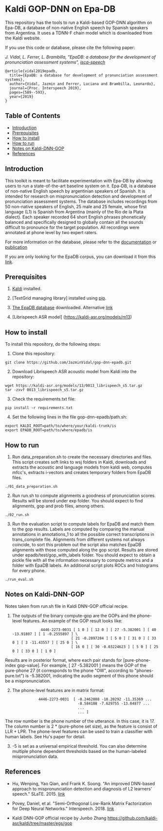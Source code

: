 # Kaldi GOP-DNN on Epa-DB

This repository has the tools to run a Kaldi-based GOP-DNN algorithm on Epa-DB, a database of non-native English speech by Spanish speakers from Argentina. It uses a TDNN-F chain model which is downloaded from the Kaldi website.

If you use this code or database, please cite the following paper:

*J. Vidal, L. Ferrer, L. Brambilla, "EpaDB: a database for the development of pronunciation assessment systems", [isca-speech](https://www.isca-speech.org/archive/Interspeech_2019/abstracts/1839.html)*

```
@article{vidal2019epadb,
  title={EpaDB: a database for development of pronunciation assessment systems},
  author={Vidal, Jazmin and Ferrer, Luciana and Brambilla, Leonardo},
  journal={Proc. Interspeech 2019},
  pages={589--593},
  year={2019}
}
```


## Table of Contents
* [Introduction](#introduction)
* [Prerequisites](#prerequisites)
* [How to install](#how-to-install)
* [How to run](#how-to-run)
* [Notes on Kaldi-DNN-GOP](#Notes-on-Kaldi-DNN-GOP)
* [References](#references)


## Introduction

This toolkit is meant to facilitate experimentation with Epa-DB by allowing users to run a state-of-the-art baseline system on it.
Epa-DB, is a database of non-native English speech by argentinian speakers of Spanish. It is intended for research on mispronunciation detection
and development of pronunciation assessment systems.
The database includes recordings from 50 non-native speakers of English, 25 male and 25 female, whose first language (L1) is Spanish from Argentina (mainly of the Rio de la Plata dialect).
Each speaker recorded 64 short English phrases phonetically balanced and specifically designed to globally contain all the sounds difficult to pronounce for the target population.
All recordings were annotated at phone level by two expert raters.

For more information on the database, please refer to the [documentation](https://drive.google.com/file/d/1lYQwehQ28vvayv1GABASIlMhiSTuHnU9/view?usp=sharing) or [publication](https://www.isca-speech.org/archive/Interspeech_2019/abstracts/1839.html)

If you are only looking for the EpaDB corpus, you can download it from this [link](https://drive.google.com/file/d/1Fp1LOhTMGPNO_qA5V97XNSBxbjct9P34/view?usp=sharing).

## Prerequisites

1. [Kaldi](http://kaldi-asr.org/) installed.

2. [TextGrid managing library] installed using [pip](https://pypi.org/project/praat-textgrids/).

3. [The EpaDB database](https://drive.google.com/file/d/1Fp1LOhTMGPNO_qA5V97XNSBxbjct9P34/view?usp=sharing) downloaded. Alternative [link](https://www.dropbox.com/s/13ylpy846hq3d7p/epadb.zip?dl=0)

4. [Librispeech ASR model] (https://kaldi-asr.org/models/m13)



## How to install

To install this repository, do the following steps:

1. Clone this repository:
```
git clone https://github.com/JazminVidal/gop-dnn-epadb.git
```

2. Download Librispeech ASR acoustic model from Kaldi into the repository:

```
wget https://kaldi-asr.org/models/13/0013_librispeech_s5.tar.gz
tar -zxvf 0013_librispeech_s5.tar.gz
```

3. Check the requirements.txt file:

```
pip install -r requirements.txt
```

4. Set the following lines in the file gop-dnn-epadb/path.sh:
```
export KALDI_ROOT=path/to/where/your/kaldi-trunk/is
export EPADB_ROOT=path/to/where/epadb/is
```

## How to run

1. Run data_preparation.sh to create the necessary directories and files. This script creates soft links to wsj folders in Kaldi, downloads and extracts the acoustic and language models from kaldi web, computes mfcc's, extracts i-vectors and creates temporary folders from EpaDB files.

```
./01_data_preparation.sh
```

2. Run run.sh to compute alignments a goodness of pronunciation scores. Results will be stored under exp folder. You should expect to find alignments, gop and prob files, among others.

```
./02_run.sh
```

3. Run the evaluation script to compute labels for EpaDB and match them to the gop results. Labels are computed by comparing the manual annotations in annotations_1 to all the possible correct transcriptions in trans_complete file. Alignments from different systems not always coincide, to sort this problem out the script also matches EpaDB alignments with those computed along the gop script. Results are stored under epadb/test/gop_with_labels folder. You should expect to obtain a pickle file with all the information necessary to compute metrics and a folder with EpaDB labels. An additional script plots ROCs and histograms for every phone.


```
./run_eval.sh
```
## Notes on Kaldi-DNN-GOP

Notes taken from run.sh file in Kaldi DNN-GOP official recipe.

1. The outputs of the binary compute-gop are the GOPs and the phone-level features. An example of the GOP result looks like:

                    4446-2273-0031 [ 1 0 ] [ 12 0 ] [ 27 -5.382001 ] [ 40 -13.91807 ] [ 1 -0.2555897 ] \
                                  [ 21 -0.2897284 ] [ 5 0 ] [ 31 0 ] [ 33 0 ] [ 3 -11.43557 ] [ 25 0 ] \
                                  [ 16 0 ] [ 30 -0.03224623 ] [ 5 0 ] [ 25 0 ] [ 33 0 ] [ 1 0 ]

Results are in posterior format, where each pair stands for [pure-phone-index gop-value]. For example, [ 27 -5.382001 ] means the GOP of the pure-phone 27 (it corresponds to the phone "OW", according to "phones-pure.txt") is -5.382001, indicating the audio segment of this phone should be a mispronunciation.

2. The phone-level features are in matrix format:

                   4446-2273-0031  [ -0.2462088 -10.20292 -11.35369 ...
                                     -8.584108 -7.629755 -13.04877 ...
                                     ...
                                     ... ]

The row number is the phone number of the utterance. In this case, it is 17. The column number is 2 * (pure-phone set size), as the feature is consist of LLR + LPR.
The phone-level features can be used to train a classifier with human labels. See Hu's paper for detail.

3. -5 is set as a universal empirical threshold. You can also determine multiple phone dependent thresholds based on the human-labeled mispronunciation data.


## References

* Hu, Wenping, Yao Qian, and Frank K. Soong. "An improved DNN-based approach to mispronunciation detection and diagnosis of L2 learners' speech." SLaTE. 2015. [link](https://www.slate2015.org/files/submissions/Hu15-AID.pdf)

* Povey, Daniel, et al. "Semi-Orthogonal Low-Rank Matrix Factorization for Deep Neural Networks." Interspeech. 2018. [link](https://www.danielpovey.com/files/2018_interspeech_tdnnf.pdf)

* Kaldi DNN-GOP official recipe by Junbo Zhang https://github.com/kaldi-asr/kaldi/tree/master/egs/gop
